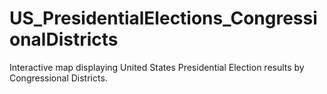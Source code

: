 # US_PresidentialElections_CongressionalDistricts
 Interactive map displaying United States Presidential Election results by Congressional Districts.
